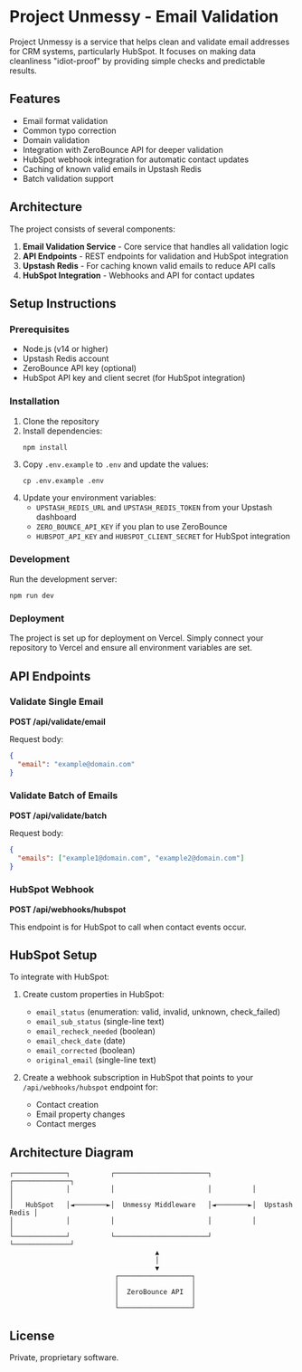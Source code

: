 # Project Unmessy - Email Validation

Project Unmessy is a service that helps clean and validate email addresses for CRM systems, particularly HubSpot. It focuses on making data cleanliness "idiot-proof" by providing simple checks and predictable results.

## Features

- Email format validation
- Common typo correction
- Domain validation
- Integration with ZeroBounce API for deeper validation
- HubSpot webhook integration for automatic contact updates
- Caching of known valid emails in Upstash Redis
- Batch validation support

## Architecture

The project consists of several components:

1. **Email Validation Service** - Core service that handles all validation logic
2. **API Endpoints** - REST endpoints for validation and HubSpot integration
3. **Upstash Redis** - For caching known valid emails to reduce API calls
4. **HubSpot Integration** - Webhooks and API for contact updates

## Setup Instructions

### Prerequisites

- Node.js (v14 or higher)
- Upstash Redis account
- ZeroBounce API key (optional)
- HubSpot API key and client secret (for HubSpot integration)

### Installation

1. Clone the repository
2. Install dependencies:
   ```
   npm install
   ```
3. Copy `.env.example` to `.env` and update the values:
   ```
   cp .env.example .env
   ```
4. Update your environment variables:
   - `UPSTASH_REDIS_URL` and `UPSTASH_REDIS_TOKEN` from your Upstash dashboard
   - `ZERO_BOUNCE_API_KEY` if you plan to use ZeroBounce
   - `HUBSPOT_API_KEY` and `HUBSPOT_CLIENT_SECRET` for HubSpot integration

### Development

Run the development server:

```
npm run dev
```

### Deployment

The project is set up for deployment on Vercel. Simply connect your repository to Vercel and ensure all environment variables are set.

## API Endpoints

### Validate Single Email

**POST /api/validate/email**

Request body:
```json
{
  "email": "example@domain.com"
}
```

### Validate Batch of Emails

**POST /api/validate/batch**

Request body:
```json
{
  "emails": ["example1@domain.com", "example2@domain.com"]
}
```

### HubSpot Webhook

**POST /api/webhooks/hubspot**

This endpoint is for HubSpot to call when contact events occur.

## HubSpot Setup

To integrate with HubSpot:

1. Create custom properties in HubSpot:
   - `email_status` (enumeration: valid, invalid, unknown, check_failed)
   - `email_sub_status` (single-line text)
   - `email_recheck_needed` (boolean)
   - `email_check_date` (date)
   - `email_corrected` (boolean)
   - `original_email` (single-line text)

2. Create a webhook subscription in HubSpot that points to your `/api/webhooks/hubspot` endpoint for:
   - Contact creation
   - Email property changes
   - Contact merges

## Architecture Diagram

```
┌─────────────┐          ┌───────────────────────┐          ┌──────────────┐
│             │          │                       │          │              │
│   HubSpot   │◄────────►│  Unmessy Middleware   │◄────────►│  Upstash Redis │
│             │          │                       │          │              │
└─────────────┘          └───────────────────────┘          └──────────────┘
                                    ▲
                                    │
                                    ▼
                          ┌──────────────────┐
                          │                  │
                          │  ZeroBounce API  │
                          │                  │
                          └──────────────────┘
```

## License

Private, proprietary software.